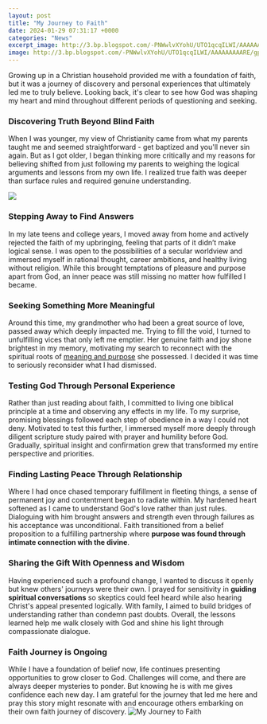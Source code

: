 ```yaml
---
layout: post
title: "My Journey to Faith"
date: 2024-01-29 07:31:17 +0000
categories: "News"
excerpt_image: http://3.bp.blogspot.com/-PNWwlvXYohU/UTO1qcqILWI/AAAAAAAAARE/gpvE28QymQM/s1600/faith+journey.jpg
image: http://3.bp.blogspot.com/-PNWwlvXYohU/UTO1qcqILWI/AAAAAAAAARE/gpvE28QymQM/s1600/faith+journey.jpg
---
```


Growing up in a Christian household provided me with a foundation of faith, but it was a journey of discovery and personal experiences that ultimately led me to truly believe. Looking back, it's clear to see how God was shaping my heart and mind throughout different periods of questioning and seeking. 
### Discovering Truth Beyond Blind Faith
When I was younger, my view of Christianity came from what my parents taught me and seemed straightforward - get baptized and you'll never sin again. But as I got older, I began thinking more critically and my reasons for believing shifted from just following my parents to weighing the logical arguments and lessons from my own life. I realized true faith was deeper than surface rules and required genuine understanding.

![](https://www.evangelismcoach.org/wp-content/uploads/Your_Journey_Slide1500T-683x1024.jpg)
### Stepping Away to Find Answers 
In my late teens and college years, I moved away from home and actively rejected the faith of my upbringing, feeling that parts of it didn’t make logical sense. I was open to the possibilities of a secular worldview and immersed myself in rational thought, career ambitions, and healthy living without religion. While this brought temptations of pleasure and purpose apart from God, an inner peace was still missing no matter how fulfilled I became.
### Seeking Something More Meaningful
Around this time, my grandmother who had been a great source of love, passed away which deeply impacted me. Trying to fill the void, I turned to unfulfilling vices that only left me emptier. Her genuine faith and joy shone brightest in my memory, motivating my search to reconnect with the spiritual roots of [meaning and purpose](https://yt.io.vn/collection/adcox) she possessed. I decided it was time to seriously reconsider what I had dismissed.
### Testing God Through Personal Experience  
Rather than just reading about faith, I committed to living one biblical principle at a time and observing any effects in my life. To my surprise, promising blessings followed each step of obedience in a way I could not deny. Motivated to test this further, I immersed myself more deeply through diligent scripture study paired with prayer and humility before God. Gradually, spiritual insight and confirmation grew that transformed my entire perspective and priorities.
### Finding Lasting Peace Through Relationship  
Where I had once chased temporary fulfillment in fleeting things, a sense of permanent joy and contentment began to radiate within. My hardened heart softened as I came to understand God's love rather than just rules. Dialoguing with him brought answers and strength even through failures as his acceptance was unconditional. Faith transitioned from a belief proposition to a fulfilling partnership where **purpose was found through intimate connection with the divine**.  
### Sharing the Gift With Openness and Wisdom
Having experienced such a profound change, I wanted to discuss it openly but knew others' journeys were their own. I prayed for sensitivity in **guiding spiritual conversations** so skeptics could feel heard while also hearing Christ's appeal presented logically. With family, I aimed to build bridges of understanding rather than condemn past doubts. Overall, the lessons learned help me walk closely with God and shine his light through compassionate dialogue.
### Faith Journey is Ongoing  
While I have a foundation of belief now, life continues presenting opportunities to grow closer to God. Challenges will come, and there are always deeper mysteries to ponder. But knowing he is with me gives confidence each new day. I am grateful for the journey that led me here and pray this story might resonate with and encourage others embarking on their own faith journey of discovery.
![My Journey to Faith](http://3.bp.blogspot.com/-PNWwlvXYohU/UTO1qcqILWI/AAAAAAAAARE/gpvE28QymQM/s1600/faith+journey.jpg)